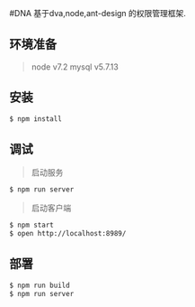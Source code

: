 #DNA
基于dva,node,ant-design 的权限管理框架.

## 环境准备
> node v7.2
> mysql v5.7.13

## 安装

```bash
$ npm install
```

## 调试

> 启动服务

```bash
$ npm run server
```
> 启动客户端

```bash
$ npm start
$ open http://localhost:8989/
```

## 部署

```bash
$ npm run build
$ npm run server
```
